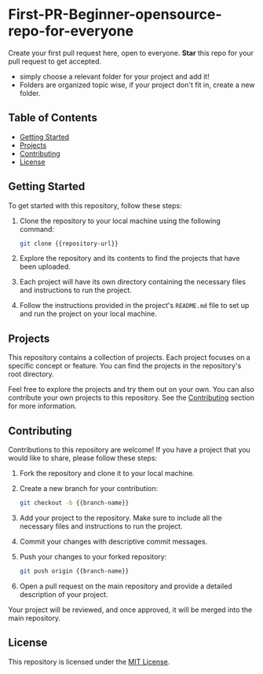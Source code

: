 # First-PR-Beginner-opensource-repo-for-everyone
Create your first  pull request here, open to everyone. 
**Star** this repo for your pull request to get accepted.
- simply choose a relevant folder for your project and add it!
- Folders are organized topic wise, if your project don't fit in, create a new folder.


## Table of Contents

- [Getting Started](#getting-started)
- [Projects](#projects)
- [Contributing](#contributing)
- [License](#license)

## Getting Started

To get started with this repository, follow these steps:

1. Clone the repository to your local machine using the following command:

   ```bash
   git clone {{repository-url}}
   ```

2. Explore the repository and its contents to find the projects that have been uploaded.

3. Each project will have its own directory containing the necessary files and instructions to run the project.

4. Follow the instructions provided in the project's `README.md` file to set up and run the project on your local machine.

## Projects

This repository contains a collection of  projects. Each project focuses on a specific concept or feature. You can find the projects in the repository's root directory.

Feel free to explore the projects and try them out on your own. You can also contribute your own projects to this repository. See the [Contributing](#contributing) section for more information.

## Contributing

Contributions to this repository are welcome! If you have a  project that you would like to share, please follow these steps:

1. Fork the repository and clone it to your local machine.

2. Create a new branch for your contribution:

   ```bash
   git checkout -b {{branch-name}}
   ```

3. Add your project to the repository. Make sure to include all the necessary files and instructions to run the project.

4. Commit your changes with descriptive commit messages.

5. Push your changes to your forked repository:

   ```bash
   git push origin {{branch-name}}
   ```

6. Open a pull request on the main repository and provide a detailed description of your project.

Your project will be reviewed, and once approved, it will be merged into the main repository.

## License

This repository is licensed under the [MIT License](LICENSE).

